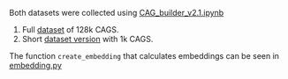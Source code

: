 Both datasets were collected using [CAG_builder_v2.1.ipynb](CAG_builder_v2.1.ipynb)
1) Full [dataset](https://drive.google.com/file/d/1is9Ldc5efyBHqxrJ4Kg1wWl0T9OJxywD/view?usp=sharing) of 128k CAGS.
2) Short [dataset version](https://drive.google.com/file/d/1Q1XoSdScgPTYViizXyMAh7zGz5u__95a/view?usp=sharing) with 1k CAGS.

The function `create_embedding` that calculates embeddings can be seen in [embedding.py](embedding.py)
